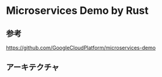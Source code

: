 # Microservices Demo by Rust

## 参考

https://github.com/GoogleCloudPlatform/microservices-demo

## アーキテクチャ

```mermaid
```
